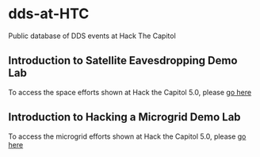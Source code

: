 # dds-at-HTC
Public database of DDS events at Hack The Capitol 

## Introduction to Satellite Eavesdropping Demo Lab

To access the space efforts shown at Hack the Capitol 5.0, please [go here](./spaceStuff/README.md)

## Introduction to Hacking a Microgrid Demo Lab

To access the microgrid efforts shown at Hack the Capitol 5.0, please [go here](./microgridStuff/README.md)

